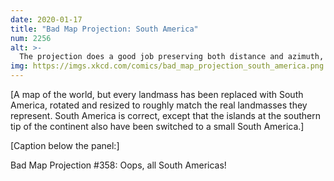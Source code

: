 ```yaml
---
date: 2020-01-17
title: "Bad Map Projection: South America"
num: 2256
alt: >-
  The projection does a good job preserving both distance and azimuth, at the cost of really exaggerating how many South Americas there are.
img: https://imgs.xkcd.com/comics/bad_map_projection_south_america.png
---
```

[A map of the world, but every landmass has been replaced with South America, rotated and resized to roughly match the real landmasses they represent. South America is correct, except that the islands at the southern tip of the continent also have been switched to a small South America.]

[Caption below the panel:]

Bad Map Projection #358: Oops, all South Americas!